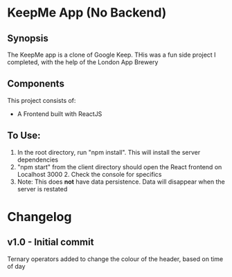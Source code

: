 # KeepMe App (No Backend)
## Synopsis
The KeepMe app is a clone of Google Keep.  THis was a fun side project I completed, with the help of
the London App Brewery

## Components
This project consists of:
* A Frontend built with ReactJS

## To Use:
1. In the root directory, run "npm install".  This will install the server dependencies
2. "npm start" from the client directory should open the React frontend on Localhost 3000
    2. Check the console for specifics
3. Note: This does **not** have data persistence.  Data will disappear when the server is restated

# Changelog
## v1.0 - Initial commit
Ternary operators added to change the colour of the header, based on time of day